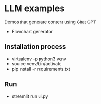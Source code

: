 # LLM examples
Demos that generate content using Chat GPT

- Flowchart generator
## Installation process
- virtualenv -p python3 venv
- source venv/bin/activate
- pip install -r requirements.txt

## Run
- streamlit run ui.py